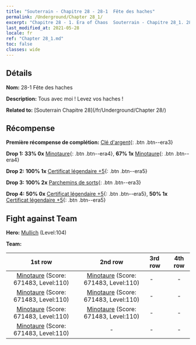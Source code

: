 ```yaml
---
title: "Souterrain - Chapitre 28 - 28-1  Fête des haches"
permalink: /Underground/Chapter 28_1/
excerpt: "Chapitre 28 - 1. Era of Chaos  Souterrain - Chapitre 28_1. 28-1  Fête des haches"
last_modified_at: 2021-05-28
locale: fr
ref: "Chapter 28_1.md"
toc: false
classes: wide
---
```


## Détails

 **Nom:** 28-1  Fête des haches

 **Description:**       Tous avec moi ! Levez vos haches !

 **Related to:** [Souterrain Chapitre 28](/fr/Underground/Chapter 28/)

## Récompense

 **Première récompense de complétion:** [Clé d'argent](/ItemsFR/con_693/){: .btn .btn--era3}

 **Drop 1:** **33% 0x** [Minotaure](/ItemsFR/unt_248/){: .btn .btn--era4}, **67% 1x** [Minotaure](/ItemsFR/unt_248/){: .btn .btn--era4}

 **Drop 2:** **100% 1x** [Certificat légendaire +5](/ItemsFR/mat_102/){: .btn .btn--era5}

 **Drop 3:** **100% 2x** [Parchemins de sorts](/ItemsFR/con_694/){: .btn .btn--era3}

 **Drop 4:** **50% 0x** [Certificat légendaire +5](/ItemsFR/mat_102/){: .btn .btn--era5}, **50% 1x** [Certificat légendaire +5](/ItemsFR/mat_102/){: .btn .btn--era5}


## Fight against Team
 **Hero:** [Mullich](/fr/heroes/Mullich/) (Level:104)

 **Team:**


  | 1st row | 2nd row | 3rd row | 4th row |
  |:----:|:----:|:----|:----:|
  | [Minotaure](/fr/units/Minotaur/) (Score: 671483, Level:110)  | [Minotaure](/fr/units/Minotaur/) (Score: 671483, Level:110)  | - | - |
  | [Minotaure](/fr/units/Minotaur/) (Score: 671483, Level:110)  | [Minotaure](/fr/units/Minotaur/) (Score: 671483, Level:110)  | - | - |
  | [Minotaure](/fr/units/Minotaur/) (Score: 671483, Level:110)  | [Minotaure](/fr/units/Minotaur/) (Score: 671483, Level:110)  | - | - |
  | [Minotaure](/fr/units/Minotaur/) (Score: 671483, Level:110)  | - | - | - |


